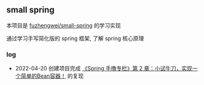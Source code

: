 ## small spring

本项目是 [fuzhengwei/small-spring](https://github.com/fuzhengwei/small-spring) 的学习实现

通过学习手写简化版的 spring 框架, 了解 spring 核心原理

### log

* 2022-04-20 创建项目完成 [《Spring 手撸专栏》第 2 章：小试牛刀，实现一个简单的Bean容器！](https://mp.weixin.qq.com/s/fiWX6abSCiUKHAUa-HKg4A) 的复现